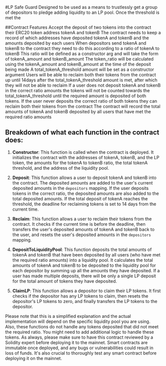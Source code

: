 #LP Safe Guard
Designed to be used as a means to trustlessly get a group of depositors to pledge adding liquidity to an LP pool. Once the threshold is met the 



##Contract Features
Accept the deposit of two tokens into the contract their ERC20 token address tokenA and tokenB
The contract needs to keep a record of which addresses have deposited tokenA and tokenB and the amounts deposited by each users
When depositors send tokenA and tokenB to the contract they need to do this according to a ratio of tokenA to tokenB
This ratio will be defined as a constructor arg and will take the form of tokenA_amount and tokenB_amount
The token_ratio will be calculated using the tokenA_amount and tokenB_amount at the time of the deposit being made 
A total_tokenA_threshold amount will be set as a constructor argument 
Users will be able to reclaim both their tokens from the contract up until 14days after the total_tokenA_threshold amount is met, after which they will not be able to reclaim 
If a user does not deposit tokenA and tokenB in the correct ratio amounts the tokens will not be counted towards the total_tokenA_threshold until the required amount is deposited of both tokens.
If the user never deposits the correct ratio of both tokens they can reclaim both their tokens from the contract
The contract will record the total amounts of tokenA and tokenB deposited by all users that have met the required ratio amounts



## Breakdown of what each function in the contract does:

1. **Constructor**: This function is called when the contract is deployed. It initializes the contract with the addresses of tokenA, tokenB, and the LP token, the amounts for the tokenA to tokenB ratio, the total tokenA threshold, and the address of the liquidity pool.

2. **Deposit**: This function allows a user to deposit tokenA and tokenB into the contract. The deposited amounts are added to the user's current deposited amounts in the `depositors` mapping. If the user deposits tokens in the correct ratio, the deposited amounts are also added to the total deposited amounts. If the total deposit of tokenA reaches the threshold, the deadline for reclaiming tokens is set to 14 days from the current time.

3. **Reclaim**: This function allows a user to reclaim their tokens from the contract. It checks if the current time is before the deadline, then transfers the user's deposited amounts of tokenA and tokenB back to the user, and resets the user's deposited amounts in the `depositors` mapping.

4. **DepositToLiquidityPool**: This function deposits the total amounts of tokenA and tokenB that have been deposited by all users (who have met the required ratio amounts) into a liquidity pool. It calculates the total amounts of tokenA and tokenB to be deposited to the liquidity pool for each depositor by summing up all the amounts they have deposited. If a user has made multiple deposits, there will be only a single LP deposit for the total amount of tokens they have deposited.

5. **ClaimLP**: This function allows a depositor to claim their LP tokens. It first checks if the depositor has any LP tokens to claim, then resets the depositor's LP tokens to zero, and finally transfers the LP tokens to the depositor.

Please note that this is a simplified explanation and the actual implementation will depend on the specific liquidity pool you are using. Also, these functions do not handle any tokens deposited that did not meet the required ratio. You might need to add additional logic to handle these tokens. As always, please make sure to have this contract reviewed by a Solidity expert before deploying it to the mainnet. Smart contracts are immutable once deployed, and any bugs or vulnerabilities could result in loss of funds. It's also crucial to thoroughly test any smart contract before deploying it on the mainnet.